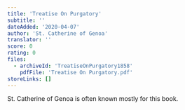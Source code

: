 ```yaml
---
title: 'Treatise On Purgatory'
subtitle: ''
dateAdded: '2020-04-07'
author: 'St. Catherine of Genoa'
translator: ''
score: 0
rating: 0
files:
  - archiveId: 'TreatiseOnPurgatory1858'
    pdfFile: 'Treatise On Purgatory.pdf'
storeLinks: []
---
```


St. Catherine of Genoa is often known mostly for this book.
